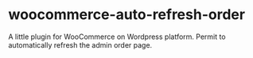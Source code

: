 # woocommerce-auto-refresh-order
A little plugin for WooCommerce on Wordpress platform. Permit to automatically refresh the admin order page.
